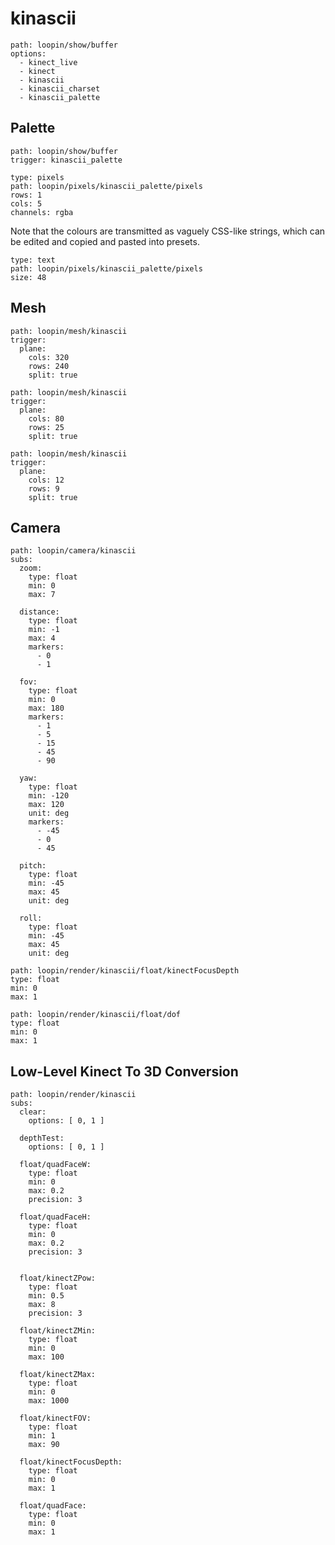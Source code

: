 # kinascii

``` control
path: loopin/show/buffer
options:
  - kinect_live
  - kinect
  - kinascii
  - kinascii_charset
  - kinascii_palette
```

## Palette

``` control
path: loopin/show/buffer
trigger: kinascii_palette
```

``` control
type: pixels
path: loopin/pixels/kinascii_palette/pixels
rows: 1
cols: 5
channels: rgba
```
Note that the colours are transmitted as vaguely CSS-like strings, which can be edited and copied and pasted into presets.
``` control
type: text
path: loopin/pixels/kinascii_palette/pixels
size: 48
```

## Mesh
``` control
path: loopin/mesh/kinascii
trigger:
  plane:
    cols: 320
    rows: 240
    split: true
```
``` control
path: loopin/mesh/kinascii
trigger:
  plane:
    cols: 80
    rows: 25
    split: true
```
``` control
path: loopin/mesh/kinascii
trigger:
  plane:
    cols: 12
    rows: 9
    split: true
```

## Camera

``` control
path: loopin/camera/kinascii
subs:
  zoom:
    type: float
    min: 0
    max: 7

  distance:
    type: float
    min: -1
    max: 4
    markers:
      - 0
      - 1

  fov:
    type: float
    min: 0
    max: 180
    markers:
      - 1
      - 5
      - 15
      - 45
      - 90

  yaw:
    type: float
    min: -120
    max: 120
    unit: deg
    markers:
      - -45
      - 0
      - 45

  pitch:
    type: float
    min: -45
    max: 45
    unit: deg

  roll:
    type: float
    min: -45
    max: 45
    unit: deg
```

``` control
path: loopin/render/kinascii/float/kinectFocusDepth
type: float
min: 0
max: 1
```

``` control
path: loopin/render/kinascii/float/dof
type: float
min: 0
max: 1
```


## Low-Level Kinect To 3D Conversion

``` control
path: loopin/render/kinascii
subs:
  clear:
    options: [ 0, 1 ]

  depthTest:
    options: [ 0, 1 ]

  float/quadFaceW:
    type: float
    min: 0
    max: 0.2
    precision: 3

  float/quadFaceH:
    type: float
    min: 0
    max: 0.2
    precision: 3


  float/kinectZPow:
    type: float
    min: 0.5
    max: 8
    precision: 3

  float/kinectZMin:
    type: float
    min: 0
    max: 100

  float/kinectZMax:
    type: float
    min: 0
    max: 1000

  float/kinectFOV:
    type: float
    min: 1
    max: 90

  float/kinectFocusDepth:
    type: float
    min: 0
    max: 1

  float/quadFace:
    type: float
    min: 0
    max: 1
```
